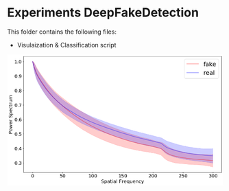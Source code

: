 # Experiments DeepFakeDetection
This folder contains the following files:
 <ul>
  <li>Visulaization & Classification script</li>
</ul> 
<img align="center" src="/imgs/1000_deep.png" width="800"/>
